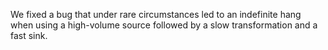 We fixed a bug that under rare circumstances led to an indefinite hang when
using a high-volume source followed by a slow transformation and a fast sink.
